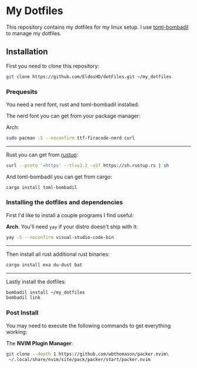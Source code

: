 # My Dotfiles

This repository contains my dotfiles for my linux setup. I use [toml-bombadil](https://github.com/oknozor/toml-bombadil) to manage my dotfiles.

## Installation

First you need to clone this repository:
```bash
git clone https://github.com/EldosHD/dotFiles.git ~/my_dotfiles
```

### Prequesits

You need a nerd font, rust and toml-bombadil installed.

The nerd font you can get from your package manager:

Arch: 
```bash
sudo pacman -S --noconfirm ttf-firacode-nerd curl
```

---

Rust you can get from [rustup](https://rustup.rs/):

```bash
curl --proto '=https' --tlsv1.2 -sSf https://sh.rustup.rs | sh
```

And toml-bombadil you can get from cargo:

```bash
cargo install toml-bombadil
```

### Installing the dotfiles and dependencies

First I'd like to install a couple programs I find useful:

**Arch**. You'll need `yay` if your distro  doesn't ship with it:
```bash
yay -S --noconfirm visual-studio-code-bin
```

---

Then install all rust additional rust binaries:
```bash
cargo install exa du-dust bat
```

---

Lastly install the dotfiles:
```bash
bombadil install ~/my_dotfiles
bombadil link 
```

### Post Install

You may need to execute the following commands to get everything working:

The **NVIM Plugin Manager**:
```bash
git clone --depth 1 https://github.com/wbthomason/packer.nvim\
 ~/.local/share/nvim/site/pack/packer/start/packer.nvim
```
